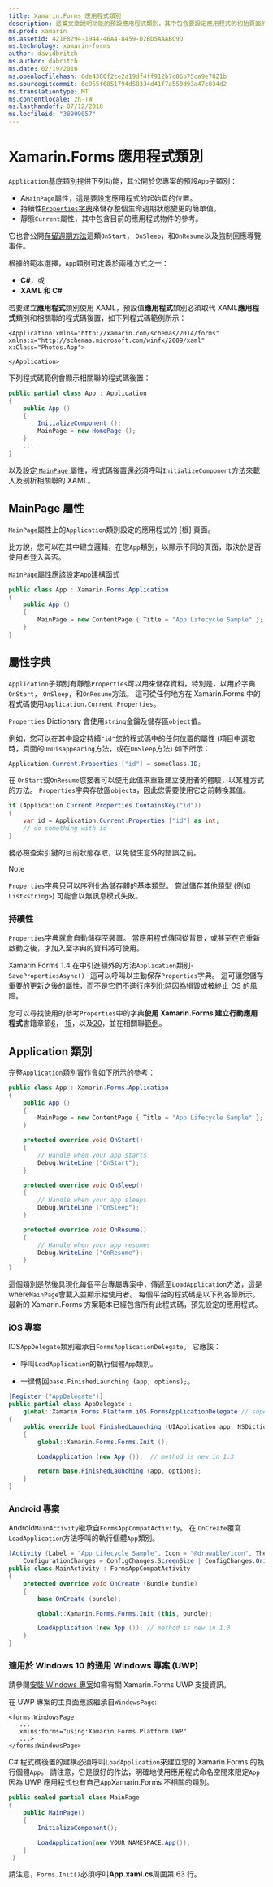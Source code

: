 ```yaml
---
title: Xamarin.Forms 應用程式類別
description: 這篇文章說明功能的預設應用程式類別，其中包含要設定應用程式的初始頁面的屬性，以及持續性的字典儲存簡單的值在生命週期狀態變更。
ms.prod: xamarin
ms.assetid: 421F8294-1944-46A4-8459-D2BD5AAABC9D
ms.technology: xamarin-forms
author: davidbritch
ms.author: dabritch
ms.date: 02/19/2016
ms.openlocfilehash: 6de4380f2ce2d19df4ff912b7c86b75ca9e7821b
ms.sourcegitcommit: 6e955f6851794d58334d41f7a550d93a47e834d2
ms.translationtype: MT
ms.contentlocale: zh-TW
ms.lasthandoff: 07/12/2018
ms.locfileid: "38999057"
---
```

# <a name="xamarinforms-app-class"></a>Xamarin.Forms 應用程式類別

`Application`基底類別提供下列功能，其公開於您專案的預設`App`子類別：

* A`MainPage`屬性，這是要設定應用程式的起始頁的位置。
* 持續性[`Properties`字典](#Properties_Dictionary)來儲存整個生命週期狀態變更的簡單值。
* 靜態`Current`屬性，其中包含目前的應用程式物件的參考。

它也會公開[存留週期方法](~/xamarin-forms/app-fundamentals/app-lifecycle.md)這類`OnStart`， `OnSleep`，和`OnResume`以及強制回應導覽事件。

根據的範本選擇，`App`類別可定義於兩種方式之一：

* **C#**，或
* **XAML 和 C#**

若要建立**應用程式**類別使用 XAML，預設值**應用程式**類別必須取代 XAML**應用程式**類別和相關聯的程式碼後置，如下列程式碼範例所示：

```xaml
<Application xmlns="http://xamarin.com/schemas/2014/forms" xmlns:x="http://schemas.microsoft.com/winfx/2009/xaml" x:Class="Photos.App">

</Application>
```

下列程式碼範例會顯示相關聯的程式碼後置：

```csharp
public partial class App : Application
{
    public App ()
    {
        InitializeComponent ();
        MainPage = new HomePage ();
    }
    ...
}
```

以及設定[ `MainPage` ](xref:Xamarin.Forms.Application.MainPage)屬性，程式碼後置還必須呼叫`InitializeComponent`方法來載入及剖析相關聯的 XAML。

## <a name="mainpage-property"></a>MainPage 屬性

`MainPage`屬性上的`Application`類別設定的應用程式的 [根] 頁面。

比方說，您可以在其中建立邏輯，在您`App`類別，以顯示不同的頁面，取決於是否使用者登入與否。

`MainPage`屬性應該設定`App`建構函式

```csharp
public class App : Xamarin.Forms.Application
{
    public App ()
    {
        MainPage = new ContentPage { Title = "App Lifecycle Sample" }; // your page here
    }
}
```

<a name="Properties_Dictionary" />

## <a name="properties-dictionary"></a>屬性字典

`Application`子類別有靜態`Properties`可以用來儲存資料，特別是，以用於字典`OnStart`， `OnSleep`，和`OnResume`方法。 這可從任何地方在 Xamarin.Forms 中的程式碼使用`Application.Current.Properties`。

`Properties` Dictionary 會使用`string`金鑰及儲存區`object`值。

例如，您可以在其中設定持續`"id"`您的程式碼中的任何位置的屬性 (項目中選取時，頁面的`OnDisappearing`方法，或在`OnSleep`方法) 如下所示：

```csharp
Application.Current.Properties ["id"] = someClass.ID;
```

在 `OnStart`或`OnResume`您接著可以使用此值來重新建立使用者的體驗，以某種方式的方法。 `Properties`字典存放區`object`s，因此您需要使用它之前轉換其值。

```csharp
if (Application.Current.Properties.ContainsKey("id"))
{
    var id = Application.Current.Properties ["id"] as int;
    // do something with id
}
```

務必檢查索引鍵的目前狀態存取，以免發生意外的錯誤之前。

> [!NOTE]
> `Properties`字典只可以序列化為儲存體的基本類型。 嘗試儲存其他類型 (例如`List<string>`) 可能會以無訊息模式失敗。

<!-- bugzilla 28657 -->

### <a name="persistence"></a>持續性

`Properties`字典就會自動儲存至裝置。
當應用程式傳回從背景，或甚至在它重新啟動之後，才加入至字典的資料將可使用。

Xamarin.Forms 1.4 在中引進額外的方法`Application`類別- `SavePropertiesAsync()` -這可以呼叫以主動保存`Properties`字典。 這可讓您儲存重要的更新之後的屬性，而不是它們不進行序列化時因為損毀或被終止 OS 的風險。

您可以尋找使用的參考`Properties`中的字典**使用 Xamarin.Forms 建立行動應用程式**書籍章節[6](https://developer.xamarin.com/r/xamarin-forms/book/chapter06.pdf)， [15](https://developer.xamarin.com/r/xamarin-forms/book/chapter15.pdf)，以及[20](https://developer.xamarin.com/r/xamarin-forms/book/chapter20.pdf)，並在相關聯[範例](https://github.com/xamarin/xamarin-forms-book-preview-2)。



## <a name="the-application-class"></a>Application 類別

完整`Application`類別實作會如下所示的參考：

```csharp
public class App : Xamarin.Forms.Application
{
    public App ()
    {
        MainPage = new ContentPage { Title = "App Lifecycle Sample" }; // your page here
    }

    protected override void OnStart()
    {
        // Handle when your app starts
        Debug.WriteLine ("OnStart");
    }

    protected override void OnSleep()
    {
        // Handle when your app sleeps
        Debug.WriteLine ("OnSleep");
    }

    protected override void OnResume()
    {
        // Handle when your app resumes
        Debug.WriteLine ("OnResume");
    }
}

```

這個類別是然後具現化每個平台專屬專案中，傳遞至`LoadApplication`方法，這是 where`MainPage`會載入並顯示給使用者。
每個平台的程式碼是以下列各節所示。 最新的 Xamarin.Forms 方案範本已經包含所有此程式碼，預先設定的應用程式。


### <a name="ios-project"></a>iOS 專案

IOS`AppDelegate`類別繼承自`FormsApplicationDelegate`。 它應該：

* 呼叫`LoadApplication`的執行個體`App`類別。

* 一律傳回`base.FinishedLaunching (app, options);`。

```csharp
[Register ("AppDelegate")]
public partial class AppDelegate :
    global::Xamarin.Forms.Platform.iOS.FormsApplicationDelegate // superclass new in 1.3
{
    public override bool FinishedLaunching (UIApplication app, NSDictionary options)
    {
        global::Xamarin.Forms.Forms.Init ();

        LoadApplication (new App ());  // method is new in 1.3

        return base.FinishedLaunching (app, options);
    }
}
```

### <a name="android-project"></a>Android 專案

Android`MainActivity`繼承自`FormsAppCompatActivity`。 在 `OnCreate`覆寫`LoadApplication`方法呼叫的執行個體`App`類別。

```csharp
[Activity (Label = "App Lifecycle Sample", Icon = "@drawable/icon", Theme = "@style/MainTheme", MainLauncher = true,
    ConfigurationChanges = ConfigChanges.ScreenSize | ConfigChanges.Orientation)]
public class MainActivity : FormsAppCompatActivity
{
    protected override void OnCreate (Bundle bundle)
    {
        base.OnCreate (bundle);

        global::Xamarin.Forms.Forms.Init (this, bundle);

        LoadApplication (new App ()); // method is new in 1.3
    }
}
```

### <a name="universal-windows-project-uwp-for-windows-10"></a>適用於 Windows 10 的通用 Windows 專案 (UWP)

請參閱[安裝 Windows 專案](~/xamarin-forms/platform/windows/installation/index.md)如需有關 Xamarin.Forms UWP 支援資訊。

在 UWP 專案的主頁面應該繼承自`WindowsPage`:

```xaml
<forms:WindowsPage
   ...
   xmlns:forms="using:Xamarin.Forms.Platform.UWP"
   ...>
</forms:WindowsPage>
```

C# 程式碼後置的建構必須呼叫`LoadApplication`來建立您的 Xamarin.Forms 的執行個體`App`。 請注意，它是很好的作法，明確地使用應用程式命名空間來限定`App`因為 UWP 應用程式也有自己`App`Xamarin.Forms 不相關的類別。

```csharp
public sealed partial class MainPage
{
    public MainPage()
    {
        InitializeComponent();

        LoadApplication(new YOUR_NAMESPACE.App());
    }
 }
```

請注意，`Forms.Init()`必須呼叫**App.xaml.cs**周圍第 63 行。
